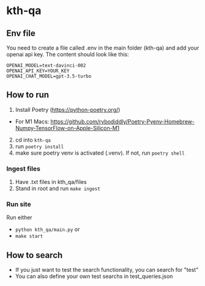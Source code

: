 # kth-qa

## Env file
You need to create a file called .env in the main folder (kth-qa) and add your openai api key.
The content should look like this:
```
OPENAI_MODEL=text-davinci-002
OPENAI_API_KEY=YOUR_KEY
OPENAI_CHAT_MODEL=gpt-3.5-turbo
```

## How to run
1. Install Poetry (https://python-poetry.org/)
- For M1 Macs: https://github.com/rybodiddly/Poetry-Pyenv-Homebrew-Numpy-TensorFlow-on-Apple-Silicon-M1 
2. cd into ``kth-qa``
3. run ``poetry install``
4. make sure poetry venv is activated (.venv). If not, run ``poetry shell``

### Ingest files
1. Have .txt files in kth_qa/files
2. Stand in root and run ```make ingest```

### Run site
Run either
- ``python kth_qa/main.py`` or
- ``make start``

## How to search
- If you just want to test the search functionality, you can search for "test"
- You can also define your own test searchs in test_queries.json

